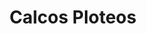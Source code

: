 ---
title: "Calcos Ploteos"
url: /ciudad-autonoma-de-buenos-aires/calcos-ploteos/
shop: Allgemein
---
